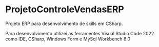 # ProjetoControleVendasERP

Projeto ERP para desenvolvimento de skills em CSharp. 

Para desenvolvimento utilizei as ferramentes Visual Studio Code 2022 como IDE, CSharp, Windows Form e MySql Workbench 8.0

